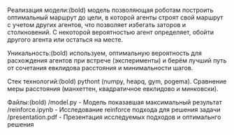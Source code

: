Реализация модели:(bold) модель позволяющая роботам построить оптимальный маршрут до цели, в которой агенты строят свой маршрут с учетом других агентов, что позволяет избегать заторов и столкновений. С некоторой вероятностью агент определяет, обойти другого агента или остаться на месте.


Уникальность:(bold) используем, оптимальную вероятность для расхождения агентов при встрече (эксперименты) и берём лучший путь от сочетания евклидова расстояния и минимальности шагов.


Стек технологий:(bold) pythont (numpy, heapq, gym, pogema). Сравнение меры расстояния (манхеттен, квадратичное евклидово и минковски).


Файлы:(bold)
/model.py - Модель показавшая максимальный результат
/reinforce.ipynb - Исследование reinforce подхода для решения задачи
/presentation.pdf - Презентация исследуемых подходов и оптимальнго решения

